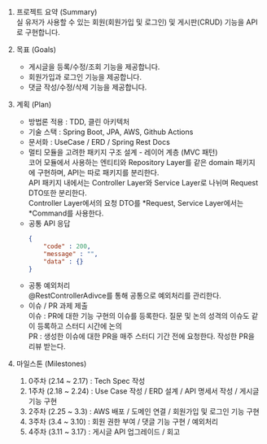1. 프로젝트 요약 (Summary)  
   실 유저가 사용할 수 있는 회원(회원가입 및 로그인) 및 게시판(CRUD) 기능을 API로 구현합니다.

2. 목표 (Goals)
	+ 게시글을 등록/수정/조회 기능을 제공합니다.
	+ 회원가입과 로그인 기능을 제공합니다.
	+ 댓글 작성/수정/삭제 기능을 제공합니다.

3. 계획 (Plan)
	+ 방법론 적용 : TDD, 클린 아키텍처
	+ 기술 스택 : Spring Boot, JPA, AWS, Github Actions
	+ 문서화 : UseCase / ERD / Spring Rest Docs
	+ 멀티 모듈을 고려한 패키지 구조 설계 - 레이어 계층 (MVC 패턴)  
	  코어 모듈에서 사용하는 엔티티와 Repository Layer를 같은 domain 패키지에 구현하며, API는 따로 패키지를 분리한다.  
	  API 패키지 내에서는 Controller Layer와 Service Layer로 나뉘며 Request DTO또한 분리한다.   
	  Controller Layer에서의 요청 DTO를 *Request, Service Layer에서는 *Command를 사용한다.
	+ 공통 API 응답
	  ```json
	  {
		  "code" : 200,
		  "message" : "",
		  "data" : {}
	  } 
	  ```
	+ 공통 예외처리  
	  @RestControllerAdivce를 통해 공통으로 예외처리를 관리한다.
	+ 이슈 / PR 과제 제출  
	  이슈 : PR에 대한 기능 구현의 이슈를 등록한다. 질문 및 논의 성격의 이슈도 같이 등록하고 스터디 시간에 논의   
	  PR : 생성한 이슈에 대한 PR을 매주 스터디 기간 전에 요청한다. 작성한 PR을 리뷰 받는다.

4. 마일스톤 (Milestones)
	1. 0주차 (2.14 ~ 2.17) : Tech Spec 작성
	2. 1주차 (2.18 ~ 2.24) : Use Case 작성 / ERD 설계 / API 명세서 작성 / 게시글 기능 구현
	3. 2주차 (2.25 ~ 3.3) : AWS 배포 / 도메인 연결 / 회원가입 및 로그인 기능 구현
	4. 3주차 (3.4 ~ 3.10) : 회원 권한 부여 / 댓글 기능 구현 / 예외처리
	5. 4주차 (3.11 ~ 3.17) : 게시글 API 업그레이드 / 회고 
      
